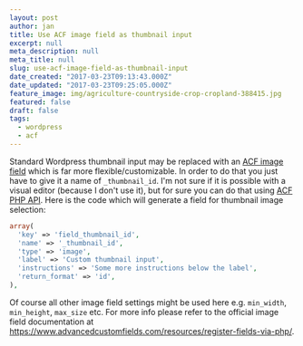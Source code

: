 ```yaml
---
layout: post
author: jan
title: Use ACF image field as thumbnail input
excerpt: null
meta_description: null
meta_title: null
slug: use-acf-image-field-as-thumbnail-input
date_created: "2017-03-23T09:13:43.000Z"
date_updated: "2017-03-23T09:25:05.000Z"
feature_image: img/agriculture-countryside-crop-cropland-388415.jpg
featured: false
draft: false
tags:
  - wordpress
  - acf
---
```


Standard Wordpress thumbnail input may be replaced with an [ACF image field](https://www.advancedcustomfields.com/resources/image/) which is far more flexible/customizable.
In order to do that you just have to give it a name of `_thumbnail_id`. I'm not sure if it is possible with a visual editor (because I don't use it), but for sure you can do that using [ACF PHP API](https://www.advancedcustomfields.com/resources/register-fields-via-php/). Here is the code which will generate a field for thumbnail image selection:

```php
array(
  'key' => 'field_thumbnail_id',
  'name' => '_thumbnail_id',
  'type' => 'image',
  'label' => 'Custom thumbnail input',
  'instructions' => 'Some more instructions below the label',
  'return_format' => 'id',
),
```

Of course all other image field settings might be used here e.g. `min_width`, `min_height`, `max_size` etc. For more info please refer to the official image field documentation at https://www.advancedcustomfields.com/resources/register-fields-via-php/.
